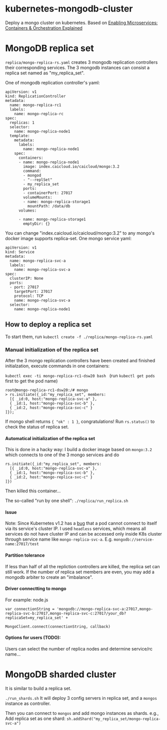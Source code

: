 # kubernetes-mongodb-cluster
Deploy a mongo cluster on kubernetes. 
Based on [Enabling Microservices: Containers & Orchestration Explained](https://www.mongodb.com/collateral/microservices-containers-and-orchestration-explained)

# MongoDB replica set

`replica/mongo-replica-rs.yaml` creates 3 mongodb replication controllers their corresponding services. The 3 mongodb instances can consist a replica set named as "my_replica_set".

One of mongodb replication controller's yaml:
```
apiVersion: v1
kind: ReplicationController
metadata:
  name: mongo-replica-rc1
  labels:
    name: mongo-replica-rc
spec:
  replicas: 1
  selector:
    name: mongo-replica-node1
  template:
    metadata:
      labels:
        name: mongo-replica-node1
    spec:
      containers:
      - name: mongo-replica-node1
        image: index.caicloud.io/caicloud/mongo:3.2
        command:
        - mongod
        - "--replSet"
        - my_replica_set
        ports:
        - containerPort: 27017
        volumeMounts:
        - name: mongo-replica-storage1
          mountPath: /data/db
      volumes:

      - name: mongo-replica-storage1
        emptyDir: {}
```
You can change "index.caicloud.io/caicloud/mongo:3.2" to any mongo's docker image supports replica-set.
One mongo service yaml:
```
apiVersion: v1
kind: Service
metadata:
  name: mongo-replica-svc-a
  labels:
    name: mongo-replica-svc-a
spec:
  clusterIP: None
  ports:
  - port: 27017
    targetPort: 27017
    protocol: TCP
    name: mongo-replica-svc-a
  selector:
    name: mongo-replica-node1
```

## How to deploy a replica set

To start them, run 
`kubectl create -f ./replica/mongo-replica-rs.yaml`

### Manual initialization of the replica set

After the 3 mongo replication controllers have been created and finished initialzation, execute commands in one containers:

`kubectl exec -ti mongo-replica-rc1-dsw20 bash ` (run `kubectl get pods` first to get the pod name)

```
root@mongo-replica-rc1-dsw20:/# mongo
> rs.initiate({_id:"my_replica_set", members:
  [{ _id:0, host:"mongo-replica-svc-a" },
  { _id:1, host:"mongo-replica-svc-b" },
  { _id:2, host:"mongo-replica-svc-c" }
]});
```
If mongo shell returns `{ "ok" : 1 }`, congratulations!
Run `rs.status()` to check the status of replica set.

#### Automatical initialization of the replica set

This is done in a hacky way: I build a docker image based on `mongo:3.2` which connects to one of the 3 mongo services and do 
```
rs.initiate({_id:"my_replica_set", members:
  [{ _id:0, host:"mongo-replica-svc-a" },
  { _id:1, host:"mongo-replica-svc-b" },
  { _id:2, host:"mongo-replica-svc-c" }
]})
```
Then killed this container...

The so-called "run by one shell":
`./replica/run_replica.sh`

#### Issue
Note: Since Kubernetes v1.2 has a [bug](https://github.com/kubernetes/kubernetes/issues/19930) that a pod cannot connect to itself via its service's cluster IP. I used `headless` services, which means all services do not have cluster IP and can be accessed only inside K8s cluster through service name like `mongo-replica-svc-a`. E.g. `mongodb://service-name:27017/test`

#### Partition tolerance

If less than half of all the repliction controllers are killed, the replica set can still work. If the number of replica set members are even, you may add a mongodb arbiter to create an "imbalance".

#### Driver connectting to mongo 
For example: node.js
```
var connectionString = 'mongodb://mongo-replica-svc-a:27017,mongo-replica-svc-b:27017,mongo-replica-svc-c:27017/your_db?replicaSet=my_replica_set' +

MongoClient.connect(connectionString, callback)
```

#### Options for users (TODO):

Users can select the number of replica nodes and determine service/rc name...

# MongoDB sharded cluster

It is similar to build a replica set.

`./run_shards.sh` 
It will deploy 3 config servers in replica set, and a `mongos` instance as controller.

Then you can connect to `mongos` and add mongo instances as shards. e.g., Add replica set as one shard: `sh.addShard("my_replica_set/mongo-replica-svc-a")`
